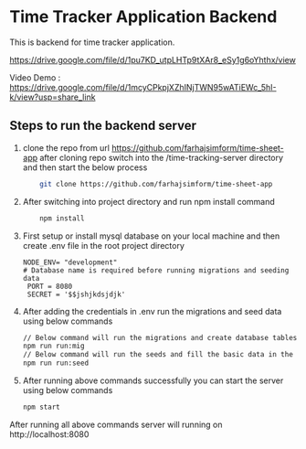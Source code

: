 # Time Tracker Application Backend

This is backend for time tracker application.

https://drive.google.com/file/d/1pu7KD_utpLHTp9tXAr8_eSy1g6oYhthx/view

Video Demo : https://drive.google.com/file/d/1mcyCPkpjXZhINjTWN95wATiEWc_5hI-k/view?usp=share_link

## Steps to run the backend server

1. clone the repo from url https://github.com/farhajsimform/time-sheet-app after cloning repo 
switch into the /time-tracking-server directory and then start the below process


   ```bash
       git clone https://github.com/farhajsimform/time-sheet-app
   ```

2. After switching into project directory and run npm install command

   ```bash
       npm install
   ```

3. First setup or install mysql database on your local machine and then create .env file in the root project directory 

   ```env
   NODE_ENV= "development"
   # Database name is required before running migrations and seeding data
    PORT = 8080
    SECRET = '$$jshjkdsjdjk'
   ```

4. After adding the credentials in .env run the migrations and seed data using below commands

   ```bash
   // Below command will run the migrations and create database tables for you
   npm run run:mig
   // Below command will run the seeds and fill the basic data in the database
   npm run run:seed
   ```

5. After running above commands successfully you can start the server using below commands

   ```bash
   npm start
   ```

  After running all above commands server will running on http://localhost:8080 


